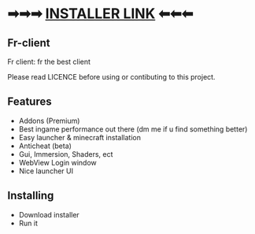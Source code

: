 # ➡➡➡ [INSTALLER LINK](https://github.com/Omena0/Fr-client/raw/main/dist/install.exe) ⬅⬅⬅

## Fr-client

 Fr client: fr the best client

Please read LICENCE before using or contibuting to this project.

## Features

- Addons (Premium)
- Best ingame performance out there (dm me if u find something better)
- Easy launcher & minecraft installation
- Anticheat (beta)
- Gui, Immersion, Shaders, ect
- WebView Login window
- Nice launcher UI

## Installing

- Download installer
- Run it
